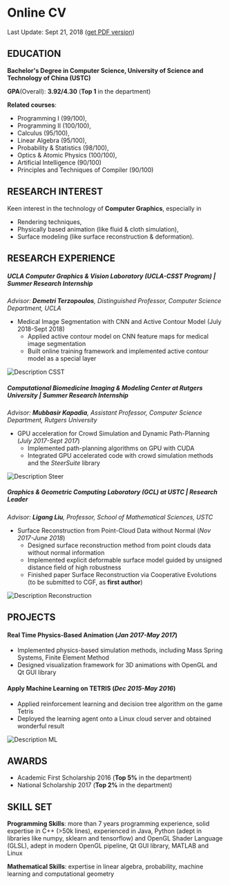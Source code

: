 # Online CV

Last Update: Sept 21, 2018 	([get PDF version](https://robert-lu.github.io/Wuyue_CV_online_version.pdf))

## EDUCATION

**Bachelor's Degree in Computer Science, University of Science and Technology of China (USTC)**

**GPA**(Overall): **3.92/4.30** (**Top 1** in the department) 

**Related courses**:  

* Programming I (99/100), 
* Programming II (100/100), 
* Calculus (95/100), 
* Linear Algebra (95/100), 
* Probability & Statistics (98/100), 
* Optics & Atomic Physics (100/100), 
* Artificial Intelligence (90/100)
* Principles and Techniques of Compiler (90/100) 

## RESEARCH INTEREST

Keen interest in the technology of **Computer Graphics**, especially in 
* Rendering techniques, 
* Physically based animation (like fluid & cloth simulation),
* Surface modeling (like surface reconstruction & deformation).

## RESEARCH  EXPERIENCE

##### **UCLA Computer Graphics & Vision Laboratory (UCLA-CSST Program)** | Summer Research Internship

*Advisor: **Demetri Terzopoulos**, Distinguished Professor, Computer Science Department, UCLA*

* Medical Image Segmentation with CNN and Active Contour Model (July 2018-Sept 2018)
  * Applied active contour model on CNN feature maps for medical image segmentation
  * Built online training framework and implemented active contour model as a special layer

![Description CSST](https://robert-lu.github.io/image/desc_csst.png)

##### **Computational Biomedicine Imaging & Modeling Center at Rutgers University** | Summer Research Internship

*Advisor: **Mubbasir Kapadia**, Assistant Professor, Computer Science Department, Rutgers University*

* GPU acceleration for Crowd Simulation and Dynamic Path-Planning (*July 2017-Sept 2017*)
  * Implemented path-planning algorithms on GPU with CUDA
  * Integrated GPU accelerated code with crowd simulation methods and the *SteerSuite* library

![Description Steer](https://robert-lu.github.io/image/desc_steer.png)

##### **Graphics & Geometric Computing Laboratory (GCL) at USTC** | Research Leader

*Advisor: **Ligang Liu**, Professor, School of Mathematical Sciences, USTC*

* Surface Reconstruction from Point-Cloud Data without Normal (*Nov 2017-June 2018*)
  * Designed surface reconstruction method from point clouds data without normal information
  * Implemented explicit deformable surface model guided by unsigned distance field of high robustness
  * Finished paper Surface Reconstruction via Cooperative Evolutions (to be submitted to CGF, as **first author**)

![Description Reconstruction](https://robert-lu.github.io/image/desc_recons.png)

## PROJECTS

#### Real Time Physics-Based Animation (*Jan 2017-May 2017*)

* Implemented physics-based simulation methods, including Mass Spring Systems, Finite Element Method
* Designed visualization framework for 3D animations with OpenGL and Qt GUI library

####  Apply Machine Learning on TETRIS (*Dec 2015-May 2016*)

* Applied reinforcement learning and decision tree algorithm on the game Tetris
* Deployed the learning agent onto a Linux cloud server and obtained wonderful result

![Description ML](https://robert-lu.github.io/image/desc_tetris.png)

##  AWARDS

* Academic First Scholarship 2016 (**Top 5%** in the department)
* National Scholarship 2017 (**Top 2%** in the department)

## SKILL SET

**Programming Skills**: more than 7 years programming experience, solid expertise in C++ (>50k lines), experienced in Java, Python (adept in libraries like numpy, sklearn and tensorflow) and OpenGL Shader Language (GLSL), adept in modern OpenGL pipeline, Qt GUI library, MATLAB and Linux

**Mathematical Skills**: expertise in linear algebra, probability, machine learning and computational geometry

